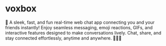 # voxbox
🚀 A sleek, fast, and fun real-time web chat app connecting you and your friends instantly! Enjoy seamless messaging, emoji reactions, GIFs, and interactive features designed to make conversations lively. Chat, share, and stay connected effortlessly, anytime and anywhere. 🌟💬✨

